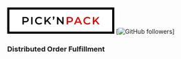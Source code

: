 ![PicknPack](https://github.com/SA-Software-House-Mossel/.github/blob/main/profile/mdLogo.png?raw=true "PicknPack")
[![GitHub followers](https://img.shields.io/github/followers/SA-Software-House-Mossel?label=Follow&style=social)]
### Distributed Order Fulfillment
